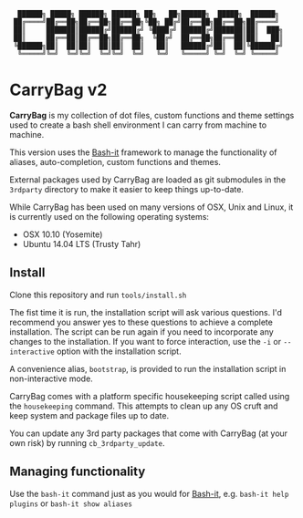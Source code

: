 ```
  ██████╗ █████╗ ██████╗ ██████╗ ██╗   ██╗██████╗  █████╗  ██████╗
 ██╔════╝██╔══██╗██╔══██╗██╔══██╗╚██╗ ██╔╝██╔══██╗██╔══██╗██╔════╝
 ██║     ███████║██████╔╝██████╔╝ ╚████╔╝ ██████╔╝███████║██║  ███╗
 ██║     ██╔══██║██╔══██╗██╔══██╗  ╚██╔╝  ██╔══██╗██╔══██║██║   ██║
 ╚██████╗██║  ██║██║  ██║██║  ██║   ██║   ██████╔╝██║  ██║╚██████╔╝
  ╚═════╝╚═╝  ╚═╝╚═╝  ╚═╝╚═╝  ╚═╝   ╚═╝   ╚═════╝ ╚═╝  ╚═╝ ╚═════╝
```
# CarryBag v2
**CarryBag** is my collection of dot files, custom functions and theme settings 
used to create a bash shell environment I can carry from machine to machine.

This version uses the [Bash-it](https://github.com/revans/bash-it) framework to 
manage the functionality of aliases, auto-completion, custom functions and themes.

External packages used by CarryBag are loaded as git submodules in the 
`3rdparty` directory to make it easier to keep things up-to-date.

While CarryBag has been used on many versions of OSX, Unix and Linux, it is 
currently used on the following operating systems:
* OSX 10.10 (Yosemite)
* Ubuntu 14.04 LTS (Trusty Tahr)

## Install
Clone this repository and run `tools/install.sh`

The fist time it is run, the installation script will ask various questions. I'd
recommend you answer yes to these questions to achieve a complete installation. 
The script can be run again if you need to incorporate any changes to the 
installation. If you want to force interaction, use the `-i` or `--interactive` 
option with the installation script.

A convenience alias, `bootstrap`, is provided to run the installation script in
non-interactive mode.

CarryBag comes with a platform specific housekeeping script called using the 
`housekeeping` command. This attempts to clean up any OS cruft and keep system 
and package files up to date.

You can update any 3rd party packages that come with CarryBag (at your own 
risk) by running `cb_3rdparty_update`.

## Managing functionality
Use the `bash-it` command just as you would for 
[Bash-it](https://github.com/revans/bash-it), e.g. `bash-it help plugins` or 
`bash-it show aliases`
